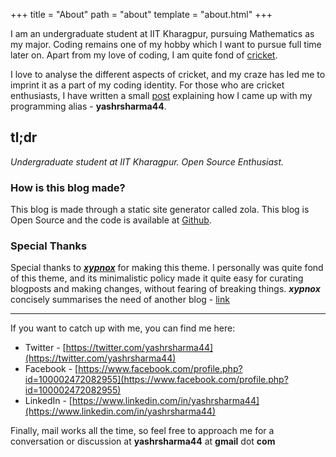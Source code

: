 +++
title = "About"
path = "about"
template = "about.html"
+++

I am an undergraduate student at IIT Kharagpur, pursuing Mathematics as my major. Coding remains one
of my hobby which I want to pursue full time later on. Apart from my love of coding, I am quite fond
of [cricket](https://en.wikipedia.org/wiki/Cricket).

I love to analyse the different aspects of cricket, and my craze has led me to imprint it as a part
of my coding identity. For those who are cricket enthusiasts, I have written a small [post](../to-be-or-not-to-be) explaining
how I came up with my programming alias - **yashrsharma44**.

## tl;dr

_Undergraduate student at IIT Kharagpur. Open Source Enthusiast._

### How is this blog made?

This blog is made through a static site generator called zola. This blog is Open Source and the code is available at [Github](https://github.com/xypnox/blag/).

### Special Thanks

Special thanks to [_**xypnox**_](https://www.xypnox.com/) for making this theme. I personally was quite fond of this
theme, and its minimalistic policy made it quite easy for curating blogposts and making changes, without fearing
of breaking things. _**xypnox**_ concisely summarises the need of another blog - [link](https://www.xypnox.com/blag/posts/migrating-to-zola/)

---

If you want to catch up with me, you can find me here:

- Twitter - [https://twitter.com/yashrsharma44](https://twitter.com/yashrsharma44)
- Facebook - [https://www.facebook.com/profile.php?id=100002472082955](https://www.facebook.com/profile.php?id=100002472082955)
- LinkedIn - [https://www.linkedin.com/in/yashrsharma44](https://www.linkedin.com/in/yashrsharma44)

Finally, mail works all the time, so feel free to approach me for a conversation or discussion at
**yashrsharma44** at **gmail** dot **com**
